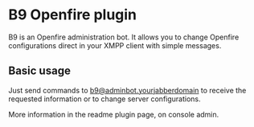 # B9 Openfire plugin

B9 is an Openfire administration bot. It allows you to change Openfire configurations direct in your XMPP client with simple messages.

## Basic usage

Just send commands to b9@adminbot.yourjabberdomain to receive the requested information or to change server configurations.

More information in the readme plugin page, on console admin.
